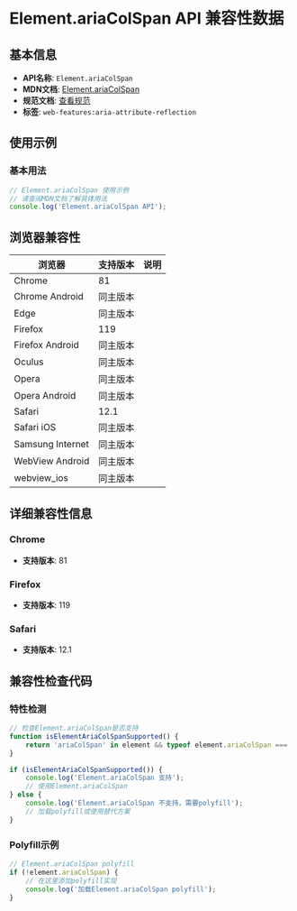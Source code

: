 # Element.ariaColSpan API 兼容性数据

## 基本信息

- **API名称**: `Element.ariaColSpan`
- **MDN文档**: [Element.ariaColSpan](https://developer.mozilla.org/docs/Web/API/Element/ariaColSpan)
- **规范文档**: [查看规范](https://w3c.github.io/aria/#dom-ariamixin-ariacolspan)
- **标签**: `web-features:aria-attribute-reflection`

## 使用示例

### 基本用法

```javascript
// Element.ariaColSpan 使用示例
// 请查阅MDN文档了解具体用法
console.log('Element.ariaColSpan API');
```

## 浏览器兼容性

| 浏览器 | 支持版本 | 说明 |
|--------|----------|------|
| Chrome | 81 |  |
| Chrome Android | 同主版本 |  |
| Edge | 同主版本 |  |
| Firefox | 119 |  |
| Firefox Android | 同主版本 |  |
| Oculus | 同主版本 |  |
| Opera | 同主版本 |  |
| Opera Android | 同主版本 |  |
| Safari | 12.1 |  |
| Safari iOS | 同主版本 |  |
| Samsung Internet | 同主版本 |  |
| WebView Android | 同主版本 |  |
| webview_ios | 同主版本 |  |

## 详细兼容性信息

### Chrome

- **支持版本**: 81

### Firefox

- **支持版本**: 119

### Safari

- **支持版本**: 12.1

## 兼容性检查代码

### 特性检测

```javascript
// 检查Element.ariaColSpan是否支持
function isElementAriaColSpanSupported() {
    return 'ariaColSpan' in element && typeof element.ariaColSpan === 'function';
}

if (isElementAriaColSpanSupported()) {
    console.log('Element.ariaColSpan 支持');
    // 使用Element.ariaColSpan
} else {
    console.log('Element.ariaColSpan 不支持，需要polyfill');
    // 加载polyfill或使用替代方案
}
```

### Polyfill示例

```javascript
// Element.ariaColSpan polyfill
if (!element.ariaColSpan) {
    // 在这里添加polyfill实现
    console.log('加载Element.ariaColSpan polyfill');
}
```

